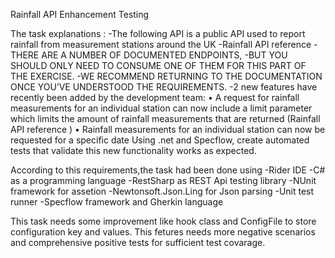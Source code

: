 Rainfall API Enhancement Testing

The task explanations :
-The following API is a public API used to report rainfall from measurement stations around the UK
-Rainfall API reference
-THERE ARE A NUMBER OF DOCUMENTED ENDPOINTS, 
-BUT YOU SHOULD ONLY NEED TO CONSUME ONE OF THEM FOR THIS PART OF THE EXERCISE. -WE RECOMMEND RETURNING TO THE DOCUMENTATION ONCE YOU’VE UNDERSTOOD THE REQUIREMENTS.
-2 new features have recently been added by the development team:
• A request for rainfall measurements for an individual station can now include a limit parameter which limits the amount of rainfall measurements that are returned (Rainfall API reference )
• Rainfall measurements for an individual station can now be requested for a specific date Using .net and Specflow, create automated tests that validate this new functionality works as expected.

According to this requirements,the task had been done using 
-Rider IDE
-C# as a programming language
-RestSharp as REST Api testing library
-NUnit framework for assetion
-Newtonsoft.Json.Ling for Json parsing
-Unit test runner
-Specflow framework and Gherkin language

This task needs some improvement like hook class and ConfigFile to store configuration key and values.
This fetures needs more negative scenarios and comprehensive positive tests for sufficient test covarage.
